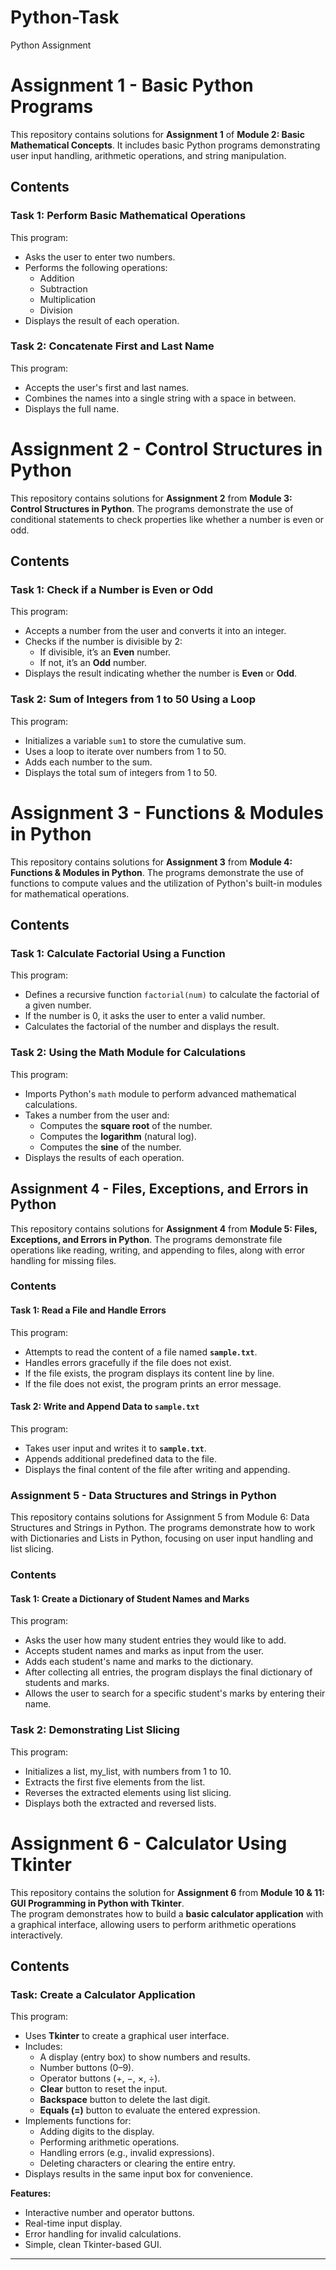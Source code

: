 # Python-Task
Python Assignment

# Assignment 1 - Basic Python Programs

This repository contains solutions for **Assignment 1** of **Module 2: Basic Mathematical Concepts**. 
It includes basic Python programs demonstrating user input handling, arithmetic operations, and string manipulation.

## Contents

### Task 1: Perform Basic Mathematical Operations

This program:
- Asks the user to enter two numbers.
- Performs the following operations:
  - Addition
  - Subtraction
  - Multiplication
  - Division
- Displays the result of each operation.

### Task 2: Concatenate First and Last Name

This program:
- Accepts the user's first and last names.
- Combines the names into a single string with a space in between.
- Displays the full name.

# Assignment 2 - Control Structures in Python

This repository contains solutions for **Assignment 2** from **Module 3: Control Structures in Python**.
The programs demonstrate the use of conditional statements to check properties like whether a number is even or odd.

## Contents

### Task 1: Check if a Number is Even or Odd

This program:
- Accepts a number from the user and converts it into an integer.
- Checks if the number is divisible by 2:
  - If divisible, it’s an **Even** number.
  - If not, it’s an **Odd** number.
- Displays the result indicating whether the number is **Even** or **Odd**.


### Task 2: Sum of Integers from 1 to 50 Using a Loop

This program:
- Initializes a variable `sum1` to store the cumulative sum.
- Uses a loop to iterate over numbers from 1 to 50.
- Adds each number to the sum.
- Displays the total sum of integers from 1 to 50.


# Assignment 3 - Functions & Modules in Python

This repository contains solutions for **Assignment 3** from **Module 4: Functions & Modules in Python**. 
The programs demonstrate the use of functions to compute values and the utilization of Python's built-in modules for mathematical operations.

## Contents

### Task 1: Calculate Factorial Using a Function

This program:
- Defines a recursive function `factorial(num)` to calculate the factorial of a given number.
- If the number is 0, it asks the user to enter a valid number.
- Calculates the factorial of the number and displays the result.

### Task 2: Using the Math Module for Calculations

This program:
- Imports Python's `math` module to perform advanced mathematical calculations.
- Takes a number from the user and:
  - Computes the **square root** of the number.
  - Computes the **logarithm** (natural log).
  - Computes the **sine** of the number.
- Displays the results of each operation.



## Assignment 4 - Files, Exceptions, and Errors in Python

This repository contains solutions for **Assignment 4** from **Module 5: Files, Exceptions, and Errors in Python**. The programs demonstrate file operations like reading, writing, and appending to files, along with error handling for missing files.

### Contents

#### Task 1: Read a File and Handle Errors

This program:
- Attempts to read the content of a file named **`sample.txt`**.
- Handles errors gracefully if the file does not exist.
- If the file exists, the program displays its content line by line.
- If the file does not exist, the program prints an error message.

#### Task 2: Write and Append Data to `sample.txt`

This program:
- Takes user input and writes it to **`sample.txt`**.
- Appends additional predefined data to the file.
- Displays the final content of the file after writing and appending.

### Assignment 5 - Data Structures and Strings in Python
This repository contains solutions for Assignment 5 from Module 6: Data Structures and Strings in Python.
The programs demonstrate how to work with Dictionaries and Lists in Python, focusing on user input handling and list slicing.

### Contents
#### Task 1: Create a Dictionary of Student Names and Marks

This program:
- Asks the user how many student entries they would like to add.
- Accepts student names and marks as input from the user.
- Adds each student's name and marks to the dictionary.
- After collecting all entries, the program displays the final dictionary of students and marks.
- Allows the user to search for a specific student's marks by entering their name.

### Task 2: Demonstrating List Slicing

This program:
- Initializes a list, my_list, with numbers from 1 to 10.
- Extracts the first five elements from the list.
- Reverses the extracted elements using list slicing.
- Displays both the extracted and reversed lists.

# Assignment 6 - Calculator Using Tkinter

This repository contains the solution for **Assignment 6** from **Module 10 & 11: GUI Programming in Python with Tkinter**.  
The program demonstrates how to build a **basic calculator application** with a graphical interface, allowing users to perform arithmetic operations interactively.

## Contents

### Task: Create a Calculator Application

This program:
- Uses **Tkinter** to create a graphical user interface.
- Includes:
  - A display (entry box) to show numbers and results.
  - Number buttons (0–9).
  - Operator buttons (+, −, ×, ÷).
  - **Clear** button to reset the input.
  - **Backspace** button to delete the last digit.
  - **Equals (=)** button to evaluate the entered expression.
- Implements functions for:
  - Adding digits to the display.
  - Performing arithmetic operations.
  - Handling errors (e.g., invalid expressions).
  - Deleting characters or clearing the entire entry.
- Displays results in the same input box for convenience.

**Features:**
- Interactive number and operator buttons.
- Real-time input display.
- Error handling for invalid calculations.
- Simple, clean Tkinter-based GUI.

---


